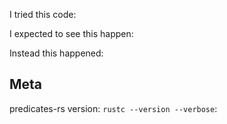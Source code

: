 <!-- If you want to report a bug, please fill out the information below.
Otherwise, feel free to remove these lines.-->


<!-- Insert short summary -->

I tried this code:

<!-- Insert code sample -->

I expected to see this happen:

Instead this happened:

## Meta

predicates-rs version:
`rustc --version --verbose`:
